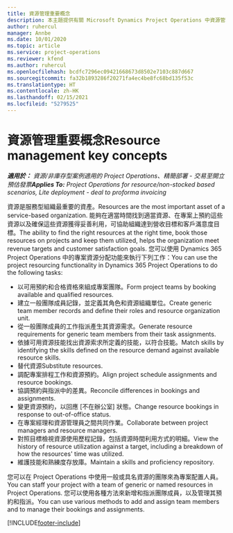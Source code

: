 ```yaml
---
title: 資源管理重要概念
description: 本主題提供有關 Microsoft Dynamics Project Operations 中資源管理功能的資訊。
author: ruhercul
manager: Annbe
ms.date: 10/01/2020
ms.topic: article
ms.service: project-operations
ms.reviewer: kfend
ms.author: ruhercul
ms.openlocfilehash: bcdfc7296ec09421668673d8502e7103c887d667
ms.sourcegitcommit: fa32b1893286f20271fa4ec4be8fc68bd135f53c
ms.translationtype: HT
ms.contentlocale: zh-HK
ms.lasthandoff: 02/15/2021
ms.locfileid: "5279525"
---
```

# <a name="resource-management-key-concepts"></a><span data-ttu-id="9463a-103">資源管理重要概念</span><span class="sxs-lookup"><span data-stu-id="9463a-103">Resource management key concepts</span></span>

<span data-ttu-id="9463a-104">_**適用於：** 資源/非庫存型案例適用的 Project Operations、精簡部署 - 交易至開立預估發票_</span><span class="sxs-lookup"><span data-stu-id="9463a-104">_**Applies To:** Project Operations for resource/non-stocked based scenarios, Lite deployment - deal to proforma invoicing_</span></span>

<span data-ttu-id="9463a-105">資源是服務型組織最重要的資產。</span><span class="sxs-lookup"><span data-stu-id="9463a-105">Resources are the most important asset of a service-based organization.</span></span> <span data-ttu-id="9463a-106">能夠在適當時間找到適當資源、在專案上預約這些資源以及確保這些資源獲得妥善利用，可協助組織達到營收目標和客戶滿意度目標。</span><span class="sxs-lookup"><span data-stu-id="9463a-106">The ability to find the right resources at the right time, book those resources on projects and keep them utilized, helps the organization meet revenue targets and customer satisfaction goals.</span></span> <span data-ttu-id="9463a-107">您可以使用 Dynamics 365 Project Operations 中的專案資源分配功能來執行下列工作：</span><span class="sxs-lookup"><span data-stu-id="9463a-107">You can use the project resourcing functionality in Dynamics 365 Project Operations to do the following tasks:</span></span>

- <span data-ttu-id="9463a-108">以可用預約和合格資格來組成專案團隊。</span><span class="sxs-lookup"><span data-stu-id="9463a-108">Form project teams by booking available and qualified resources.</span></span>
- <span data-ttu-id="9463a-109">建立一般團隊成員記錄，並定義其角色和資源組織單位。</span><span class="sxs-lookup"><span data-stu-id="9463a-109">Create generic team member records and define their roles and resource organization unit.</span></span>
- <span data-ttu-id="9463a-110">從一般團隊成員的工作指派產生其資源需求。</span><span class="sxs-lookup"><span data-stu-id="9463a-110">Generate resource requirements for generic team members from their task assignments.</span></span>
- <span data-ttu-id="9463a-111">依據可用資源技能找出資源索求所定義的技能，以符合技能。</span><span class="sxs-lookup"><span data-stu-id="9463a-111">Match skills by identifying the skills defined on the resource demand against available resource skills.</span></span>
- <span data-ttu-id="9463a-112">替代資源</span><span class="sxs-lookup"><span data-stu-id="9463a-112">Substitute resources.</span></span>
- <span data-ttu-id="9463a-113">調配專案排程工作和資源預約。</span><span class="sxs-lookup"><span data-stu-id="9463a-113">Align project schedule assignments and resource bookings.</span></span>
- <span data-ttu-id="9463a-114">協調預約與指派中的差異。</span><span class="sxs-lookup"><span data-stu-id="9463a-114">Reconcile differences in bookings and assignments.</span></span>
- <span data-ttu-id="9463a-115">變更資源預約，以回應 [不在辦公室] 狀態。</span><span class="sxs-lookup"><span data-stu-id="9463a-115">Change resource bookings in response to out-of-office status.</span></span>
- <span data-ttu-id="9463a-116">在專案經理和資源管理員之間共同作業。</span><span class="sxs-lookup"><span data-stu-id="9463a-116">Collaborate between project managers and resource managers.</span></span>
- <span data-ttu-id="9463a-117">對照目標檢視資源使用歷程記錄，包括資源時間利用方式的明細。</span><span class="sxs-lookup"><span data-stu-id="9463a-117">View the history of resource utilization against a target, including a breakdown of how the resources' time was utilized.</span></span>
- <span data-ttu-id="9463a-118">維護技能和熟練度存放庫。</span><span class="sxs-lookup"><span data-stu-id="9463a-118">Maintain a skills and proficiency repository.</span></span>


<span data-ttu-id="9463a-119">您可以在 Project Operations 中使用一般或具名資源的團隊來為專案配置人員。</span><span class="sxs-lookup"><span data-stu-id="9463a-119">You can staff your project with a team of generic or named resources in Project Operations.</span></span> <span data-ttu-id="9463a-120">您可以使用各種方法來新增和指派團隊成員，以及管理其預約和指派。</span><span class="sxs-lookup"><span data-stu-id="9463a-120">You can use various methods to add and assign team members and to manage their bookings and assignments.</span></span> 


[!INCLUDE[footer-include](../includes/footer-banner.md)]